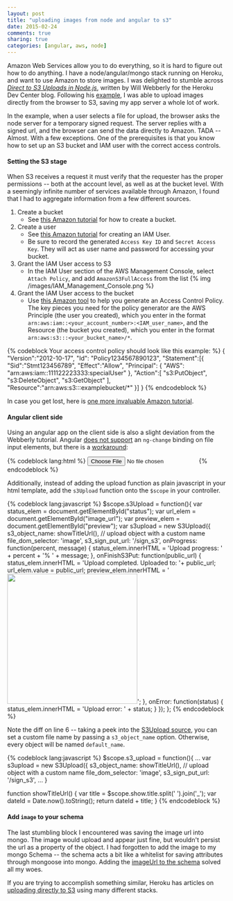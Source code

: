 ```yaml
---
layout: post
title: "uploading images from node and angular to s3"
date: 2015-02-24
comments: true
sharing: true
categories: [angular, aws, node]
---
```


Amazon Web Services allow you to do everything, so it is hard to figure out how to do anything. I have a node/angular/mongo stack running on Heroku, and want to use Amazon to store images. I was delighted to stumble across [*Direct to S3 Uploads in Node.js*](https://devcenter.heroku.com/articles/s3-upload-node), written by Will Webberly for the Heroku Dev Center blog.
Following his [example](https://github.com/flyingsparx/NodeDirectUploader), I was able to upload images directly from the browser to S3, saving my app server a whole lot of work.
<!--more-->

In the example, when a user selects a file for upload, the browser asks the node server for a temporary signed request. The server replies with a signed url, and the browser can send the data directly to Amazon. TADA -- Almost. With a few exceptions. One of the prerequisites is that you know how to set up an S3 bucket and IAM user with the correct access controls.

#### Setting the S3 stage
When S3 receives a request it must verify that the requester has the proper permissions -- both at the account level, as well as at the bucket level. With a seemingly infinite number of services available through Amazon, I found that I had to aggregate information from a few different sources.

1. Create a bucket
    * See [this Amazon tutorial](http://docs.aws.amazon.com/AmazonS3/latest/gsg/CreatingABucket.html) for how to create a bucket.
2. Create a user
    * See [this Amazon tutorial](http://docs.aws.amazon.com/IAM/latest/UserGuide/Using_SettingUpUser.html#Using_CreateUser_console) for creating an IAM User.
    * Be sure to record the generated `Access Key ID` and `Secret Access Key`. They will act as user name and password for accessing your bucket.
3. Grant the IAM User access to S3
    * In the IAM User section of the AWS Management Console, select `Attach Policy`, and add `AmazonS3FullAccess` from the list
    {% img /images/IAM_Management_Console.png %}
4. Grant the IAM User access to the bucket
    * Use [this Amazon tool](http://awspolicygen.s3.amazonaws.com/policygen.html) to help you generate an Access Control Policy. The key pieces you need for the policy generator are the AWS Principle (the user you created), which you enter in the format `arn:aws:iam::<your_account_number>:<IAM_user_name>`, and the Resource (the bucket you created), which you enter in the format `arn:aws:s3:::<your_bucket_name>/*`.

{% codeblock Your access control policy should look like this example: %}
{
  "Version":"2012-10-17",
  "Id": "Policy1234567890123",
  "Statement":[{
    "Sid":"Stmt123456789",
    "Effect":"Allow",
    "Principal": {
            "AWS": "arn:aws:iam::111122223333:specialUser"
    },
    "Action":[
      "s3:PutObject",
      "s3:DeleteObject",
      "s3:GetObject"
    ],
    "Resource":"arn:aws:s3:::examplebucket/*"
  }]
}
{% endcodeblock %}

In case you get lost, here is [one more invaluable Amazon tutorial](http://docs.aws.amazon.com/AmazonS3/latest/dev/how-s3-evaluates-access-control.html).

#### Angular client side
Using an angular app on the client side is also a slight deviation from the Webberly tutorial. Angular [does not support](https://github.com/angular/angular.js/issues/1375) an `ng-change` binding on file input elements, but there is a [workaround](http://stackoverflow.com/a/17923521):

{% codeblock lang:html %}
<input type="file" class="form-control btn" id="image" onchange="angular.element(this).scope().s3Upload(this)">
{% endcodeblock %}

Additionally, instead of adding the upload function as plain javascript in your html template, add the `s3Upload` function onto the `$scope` in your controller.

{% codeblock lang:javascript %}
$scope.s3Upload = function(){
  var status_elem = document.getElementById("status");
  var url_elem = document.getElementById("image_url");
  var preview_elem = document.getElementById("preview");
  var s3upload = new S3Upload({
      s3_object_name: showTitleUrl(),  // upload object with a custom name
      file_dom_selector: 'image',
      s3_sign_put_url: '/sign_s3',
      onProgress: function(percent, message) {
          status_elem.innerHTML = 'Upload progress: ' + percent + '% ' + message;
      },
      onFinishS3Put: function(public_url) {
          status_elem.innerHTML = 'Upload completed. Uploaded to: '+ public_url;
          url_elem.value = public_url;
          preview_elem.innerHTML = '<img src="'+ public_url +'" style="width:300px;" />';
      },
      onError: function(status) {
          status_elem.innerHTML = 'Upload error: ' + status;
      }
  });
};
{% endcodeblock %}

Note the diff on line 6 -- taking a peek into the [S3Upload source](https://github.com/flyingsparx/NodeDirectUploader/blob/master/public/javascripts/s3upload.js#L23-L29), you can set a custom file name by passing a `s3_object_name` option. Otherwise, every object will be named `default_name`.

{% codeblock lang:javascript %}
$scope.s3_upload = function(){
  ...
  var s3upload = new S3Upload({
    s3_object_name: showTitleUrl(),  // upload object with a custom name
    file_dom_selector: 'image',
    s3_sign_put_url: '/sign_s3',
  ...
}

function showTitleUrl() {
  var title = $scope.show.title.split(' ').join('_');
  var dateId = Date.now().toString();
  return dateId + title;
}
{% endcodeblock %}

#### Add `image` to your schema
The last stumbling block I encountered was saving the image url into mongo. The image would upload and appear just fine, but wouldn't persist the url as a property of the object. I had forgotten to add the image to my mongo Schema -- the schema acts a bit like a whitelist for saving attributes through mongoose into mongo. Adding the [imageUrl to the schema](https://github.com/keighty/virtualplaybill2/blob/ad04bcde8ce00c5ce349f43d2e0cc50549c59df7/models/posts_model.js#L11) solved all my woes.

If you are trying to accomplish something similar, Heroku has articles on [uploading directly to S3](https://devcenter.heroku.com/articles/s3) using many different stacks.

